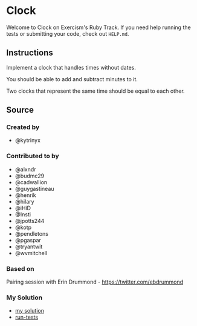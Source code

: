 # Clock

Welcome to Clock on Exercism's Ruby Track.
If you need help running the tests or submitting your code, check out `HELP.md`.

## Instructions

Implement a clock that handles times without dates.

You should be able to add and subtract minutes to it.

Two clocks that represent the same time should be equal to each other.

## Source

### Created by

- @kytrinyx

### Contributed to by

- @alxndr
- @budmc29
- @cadwallion
- @guygastineau
- @henrik
- @hilary
- @iHiD
- @Insti
- @jpotts244
- @kotp
- @pendletons
- @pgaspar
- @tryantwit
- @wvmitchell

### Based on

Pairing session with Erin Drummond - https://twitter.com/ebdrummond

### My Solution

- [my solution](./clock.rb)
- [run-tests](./run-tests-ruby.txt)
